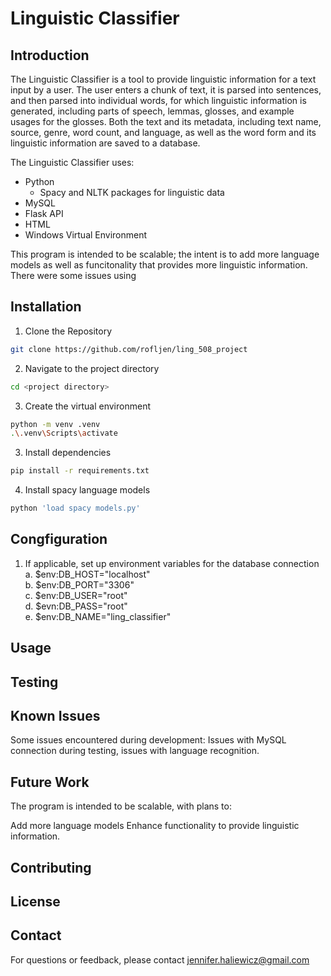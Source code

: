 # Linguistic Classifier #

## Introduction ##

The Linguistic Classifier is a tool to provide linguistic information for a text input by a user. The user enters a chunk of text, it is parsed into sentences, and then parsed into individual words, for which linguistic information is generated, including parts of speech, lemmas, glosses, and example usages for the glosses. Both the text and its metadata, including text name, source, genre, word count, and language, as well as the word form and its linguistic information are saved to a database.

The Linguistic Classifier uses:
- Python
  - Spacy and NLTK packages for linguistic data
- MySQL
- Flask API
- HTML
- Windows Virtual Environment

This program is intended to be scalable; the intent is to add more language models as well as funcitonality that provides more linguistic information.
There were some issues using

## Installation ##

1. Clone the Repository
```bash
git clone https://github.com/rofljen/ling_508_project
```
2. Navigate to the project directory
```bash
cd <project directory>
```

3. Create the virtual environment
```bash
python -m venv .venv
.\.venv\Scripts\activate
```

3. Install dependencies
```bash
pip install -r requirements.txt
```

4. Install spacy language models
```bash
python 'load spacy models.py'
```

## Congfiguration ##

1. If applicable, set up environment variables for the database connection<br>
  a. $env:DB_HOST="localhost"<br>
  b. $env:DB_PORT="3306"<br>
  c. $env:DB_USER="root"<br>
  d. $evn:DB_PASS="root"<br>
  e. $env:DB_NAME="ling_classifier"<br>

## Usage ##
## Testing ##

## Known Issues ##

Some issues encountered during development:
Issues with MySQL connection during testing, issues with language recognition.

## Future Work ##

The program is intended to be scalable, with plans to:

Add more language models
Enhance functionality to provide linguistic information.

## Contributing ## 

## License ##

## Contact ##

For questions or feedback, please contact jennifer.haliewicz@gmail.com
